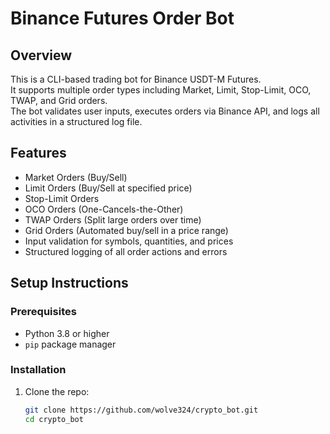 # Binance Futures Order Bot

## Overview
This is a CLI-based trading bot for Binance USDT-M Futures.  
It supports multiple order types including Market, Limit, Stop-Limit, OCO, TWAP, and Grid orders.  
The bot validates user inputs, executes orders via Binance API, and logs all activities in a structured log file.

## Features
- Market Orders (Buy/Sell)
- Limit Orders (Buy/Sell at specified price)
- Stop-Limit Orders
- OCO Orders (One-Cancels-the-Other)
- TWAP Orders (Split large orders over time)
- Grid Orders (Automated buy/sell in a price range)
- Input validation for symbols, quantities, and prices
- Structured logging of all order actions and errors

## Setup Instructions

### Prerequisites
- Python 3.8 or higher
- `pip` package manager

### Installation
1. Clone the repo:
   ```bash
   git clone https://github.com/wolve324/crypto_bot.git
   cd crypto_bot
